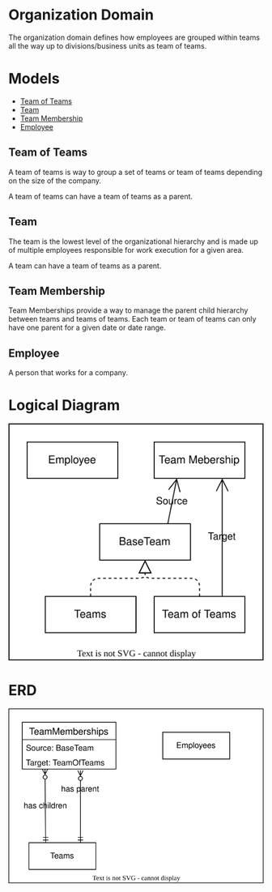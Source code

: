 # Organization Domain
The organization domain defines how employees are grouped within teams all the way up to divisions/business units as team of teams.

# Models
- [Team of Teams](#team-of-teams)
- [Team](#team)
- [Team Membership](#team-memberhsip)
- [Employee](#employee)

## Team of Teams
A team of teams is way to group a set of teams or team of teams depending on the size of the company.

A team of teams can have a team of teams as a parent.

## Team
The team is the lowest level of the organizational hierarchy and is made up of multiple employees responsible for work execution for a given area.

A team can have a team of teams as a parent.

## Team Membership
Team Memberships provide a way to manage the parent child hierarchy between teams and teams of teams.  Each team or team of teams can only have one parent for a given date or date range.

## Employee
A person that works for a company.

# Logical Diagram
![organization domain logical diagram](./organization-domain-logical.drawio.svg)

# ERD
![organization domain erd](./organization-domain-erd.drawio.svg)